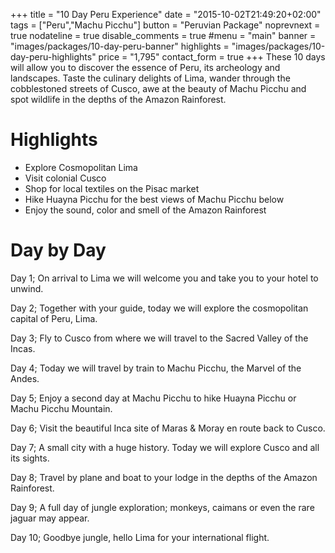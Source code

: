 +++
title = "10 Day Peru Experience"
date = "2015-10-02T21:49:20+02:00"
tags = ["Peru","Machu Picchu"]
button = "Peruvian Package"
noprevnext = true
nodateline = true
disable_comments = true
#menu = "main"
banner = "images/packages/10-day-peru-banner"
highlights = "images/packages/10-day-peru-highlights"
price = "1,795"
contact_form = true
+++
These 10 days will allow you to discover the essence of Peru, its archeology and landscapes. Taste the culinary delights of Lima, wander through the cobblestoned streets of Cusco, awe at the beauty of Machu Picchu and spot wildlife in the depths of the Amazon Rainforest.

# Highlights

* Explore Cosmopolitan Lima
* Visit colonial Cusco
* Shop for local textiles on the Pisac market
* Hike Huayna Picchu for the best views of Machu Picchu below
* Enjoy the sound, color and smell of the Amazon Rainforest

# Day by Day

Day 1; On arrival to Lima we will welcome you and take you to your hotel to unwind.

Day 2; Together with your guide, today we will explore the cosmopolitan capital of Peru, Lima.

Day 3; Fly to Cusco from where we will travel to the Sacred Valley of the Incas.

Day 4; Today we will travel by train to Machu Picchu, the Marvel of the Andes.

Day 5; Enjoy a second day at Machu Picchu to hike Huayna Picchu or Machu Picchu Mountain.

Day 6; Visit the beautiful Inca site of Maras & Moray en route back to Cusco.

Day 7; A small city with a huge history. Today we will explore Cusco and all its sights.

Day 8; Travel by plane and boat to your lodge in the depths of the Amazon Rainforest.

Day 9; A full day of jungle exploration; monkeys, caimans or even the rare jaguar may appear.

Day 10; Goodbye jungle, hello Lima for your international flight.
